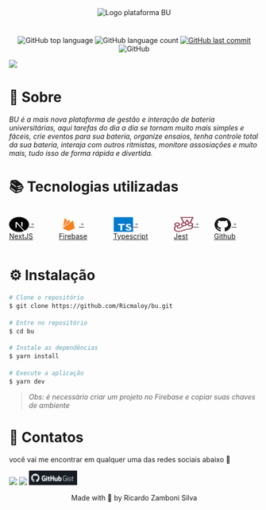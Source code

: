 <div align=center>
  <img src="https://i.imgur.com/85KTD0G.png" alt="Logo plataforma BU" width="400px">
</div>

#

<p align="center">
  <img alt="GitHub top language" src="https://img.shields.io/github/languages/top/Ricmaloy/bu?color=202024">

  <img alt="GitHub language count" src="https://img.shields.io/github/languages/count/Ricmaloy/bu?color=282828">
  
  <a href="https://github.com/Ricmaloy/bu/commits/master">
    <img alt="GitHub last commit" src="https://img.shields.io/github/last-commit/Ricmaloy/bu?color=C6C6C6">
  </a>

  <img alt="GitHub" src="https://img.shields.io/github/license/Ricmaloy/bu?color=FF5100">
</p>



<img src="https://i.imgur.com/b0e8qMz.png">

# 🧠 Sobre

_BU é a mais nova plataforma de gestão e interação de bateria universitárias, aqui tarefas do dia a dia se tornam muito mais simples e fáceis, crie eventos
para sua bateria, organize ensaios, tenha controle total da sua bateria, interaja com outros ritmistas, monitore assosiações e muito mais, tudo isso de 
forma rápida e divertida._


# 📚 Tecnologias utilizadas

<div style="display: flex">
  
  <a href="https://nextjs.org/"><img align="center" alt="Hideki-NextJS" height="30" width="40" src="https://github.com/devicons/devicon/blob/master/icons/nextjs/nextjs-original.svg"> - NextJS</a><br/>
  
  <a href="https://firebase.google.com/"><img align="center" alt="Hideki-Firebase" height="30" width="40" src="https://github.com/devicons/devicon/blob/master/icons/firebase/firebase-plain.svg"> - Firebase</a><br/>
  
  <a href="https://www.typescriptlang.org/"><img align="center" alt="Hideki-Typescript" height="30" width="40" src="https://github.com/devicons/devicon/blob/master/icons/typescript/typescript-plain.svg"> - Typescript</a><br/>
  
  <a href="https://jestjs.io/pt-BR/"><img align="center" alt="Hideki-Jest" height="30" width="40" src="https://github.com/devicons/devicon/blob/master/icons/jest/jest-plain.svg"> - Jest</a><br/>
  
  <a href="https://github.com/"><img align="center" alt="Hideki-Node" height="30" width="35" src="https://github.com/devicons/devicon/blob/master/icons/github/github-original.svg"> - Github</a><br/>
  
</div>
    
# ⚙️ Instalação

```bash
# Clone o repositório
$ git clone https://github.com/Ricmaloy/bu.git

# Entre no repositório
$ cd bu

# Instale as dependências
$ yarn install

# Execute a aplicação
$ yarn dev
```
> _Obs: é necessário criar um projeto no Firebase e copiar suas chaves de ambiente_

# 🍻 Contatos

 você vai me encontrar em qualquer uma das redes sociais abaixo 🍻

<a href = "mailto: ricardozamboni021@gmail.com"><img src="https://img.shields.io/badge/-Gmail-%23EA4335?style=for-the-badge&logo=gmail&logoColor=white" target="_blank" margin-right="10px"></a>
<a href="https://www.linkedin.com/in/ricardo-zamboni-3906471b3/" target="_blank"><img src="https://img.shields.io/badge/-LinkedIn-%230077B5?style=for-the-badge&logo=linkedin&logoColor=white" target="_blank"></a>
<a href="https://github.com/Ricmaloy" target="_blank"><img src="https://github.com/Alexandrehideki13/Alexandrehideki13/blob/main/GistGithub.jpeg" height=29 target="_blank"></a>

<p align="center">Made with 💜 by Ricardo Zamboni Silva</p>

